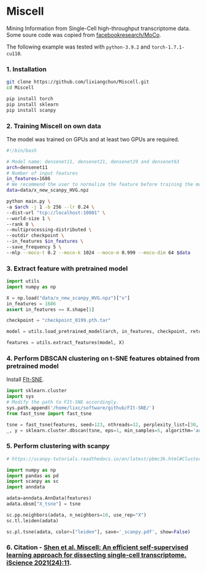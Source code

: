 # Miscell
Mining Information from Single-Cell high-throughput transcriptome data.
Some soure code was copied from [facebookresearch/MoCo](https://github.com/facebookresearch/moco).

The following example was tested with `python-3.9.2` and `torch-1.7.1-cu110`.

### 1. Installation 
```bash
git clone https://github.com/lixiangchun/Miscell.git
cd Miscell

pip install torch
pip install sklearn
pip install scanpy

```

### 2. Training Miscell on own data
The model was trained on GPUs and at least two GPUs are required.

```bash
#!/bin/bash

# Model name: densenet11, densenet21, densenet29 and densenet63
arch=densenet11
# Number of input features
in_features=1686
# We recommend the user to normalize the feature before training the model
data=data/x_new_scanpy_HVG.npz

python main.py \
-a $arch -j 1 -b 256 --lr 0.24 \
--dist-url "tcp://localhost:10001" \
--world-size 1 \
--rank 0 \
--multiprocessing-distributed \
--outdir checkpoint \
--in_features $in_features \
--save_frequency 5 \
--mlp --moco-t 0.2 --moco-k 1024 --moco-m 0.999 --moco-dim 64 $data

```

### 3. Extract feature with pretrained model

```python
import utils
import numpy as np

X = np.load("data/x_new_scanpy_HVG.npz")["x"]
in_features = 1686
assert in_features == X.shape[1]

checkpoint = "checkpoint_0199.pth.tar"

model = utils.load_pretrained_model(arch, in_features, checkpoint, return_feature=True)

features = utils.extract_features(model, X)

```

### 4. Perform DBSCAN clustering on t-SNE features obtained from pretrained model
Install [FIt-SNE](https://github.com/KlugerLab/FIt-SNE).

```python
import sklearn.cluster
import sys
# Modify the path to FIt-SNE accordingly.
sys.path.append('/home/lixc/software/github/FIt-SNE/')
from fast_tsne import fast_tsne

tsne = fast_tsne(features, seed=123, nthreads=12, perplexity_list=[30, 36, 42, 48])
_, y = sklearn.cluster.dbscan(tsne, eps=1, min_samples=5, algorithm='auto')


```

### 5. Perform clustering with scanpy
```python
# https://scanpy-tutorials.readthedocs.io/en/latest/pbmc3k.html#Clustering-the-neighborhood-graph

import numpy as np
import pandas as pd
import scanpy as sc
import anndata

adata=anndata.AnnData(features)
adata.obsm["X_tsne"] = tsne

sc.pp.neighbors(adata, n_neighbors=10, use_rep="X")
sc.tl.leiden(adata)

sc.pl.tsne(adata, color=["leiden"], save='_scanpy.pdf', show=False)


```

### 6. Citation - [Shen et al. Miscell: An efficient self-supervised learning approach for dissecting single-cell transcriptome. iScience 2021(24):11](https://www.sciencedirect.com/science/article/pii/S2589004221011688).
